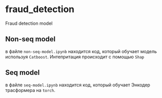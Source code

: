 # fraud_detection
Fraud detection model

## Non-seq model

в файле `non-seq-model.ipynb` находится код, который обучает модель используя `Catboost`. Интепритация происходит с помощью `Shap`

## Seq model

в файле `seq-model.ipynb` находится код, который обучает Энкодер трасформера на `torch`.
